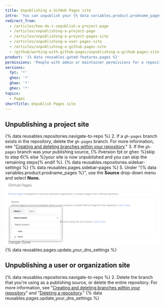 ```yaml
---
title: Unpublishing a GitHub Pages site
intro: 'You can unpublish your {% data variables.product.prodname_pages %} site so that the site is no longer available.'
redirect_from:
  - /articles/how-do-i-unpublish-a-project-page
  - /articles/unpublishing-a-project-page
  - /articles/unpublishing-a-project-pages-site
  - /articles/unpublishing-a-user-pages-site
  - /articles/unpublishing-a-github-pages-site
  - /github/working-with-github-pages/unpublishing-a-github-pages-site
product: '{% data reusables.gated-features.pages %}'
permissions: 'People with admin or maintainer permissions for a repository can unpublish a {% data variables.product.prodname_pages %} site.'
versions:
  fpt: '*'
  ghes: '*'
  ghae: '*'
  ghec: '*'
topics:
  - Pages
shortTitle: Unpublish Pages site
---
```


## Unpublishing a project site

{% data reusables.repositories.navigate-to-repo %}
2. If a `gh-pages` branch exists in the repository, delete the `gh-pages` branch. For more information, see "[Creating and deleting branches within your repository](/articles/creating-and-deleting-branches-within-your-repository#deleting-a-branch)."
3. If the `gh-pages` branch was your publishing source, {% ifversion fpt or ghec %}skip to step 6{% else %}your site is now unpublished and you can skip the remaining steps{% endif %}.
{% data reusables.repositories.sidebar-settings %}
{% data reusables.pages.sidebar-pages %}
5. Under "{% data variables.product.prodname_pages %}", use the **Source** drop-down menu and select **None.**
  ![Drop down menu to select a publishing source](/assets/images/help/pages/publishing-source-drop-down.png)
{% data reusables.pages.update_your_dns_settings %}

## Unpublishing a user or organization site

{% data reusables.repositories.navigate-to-repo %}
2. Delete the branch that you're using as a publishing source, or delete the entire repository. For more information, see "[Creating and deleting branches within your repository](/articles/creating-and-deleting-branches-within-your-repository#deleting-a-branch)" and "[Deleting a repository](/articles/deleting-a-repository)."
{% data reusables.pages.update_your_dns_settings %}
